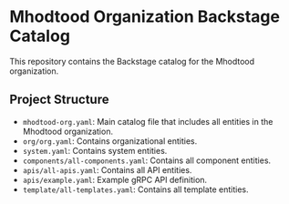 # Mhodtood Organization Backstage Catalog

This repository contains the Backstage catalog for the Mhodtood organization.

## Project Structure

- `mhodtood-org.yaml`: Main catalog file that includes all entities in the Mhodtood organization.
- `org/org.yaml`: Contains organizational entities.
- `system.yaml`: Contains system entities.
- `components/all-components.yaml`: Contains all component entities.
- `apis/all-apis.yaml`: Contains all API entities.
- `apis/example.yaml`: Example gRPC API definition.
- `template/all-templates.yaml`: Contains all template entities.